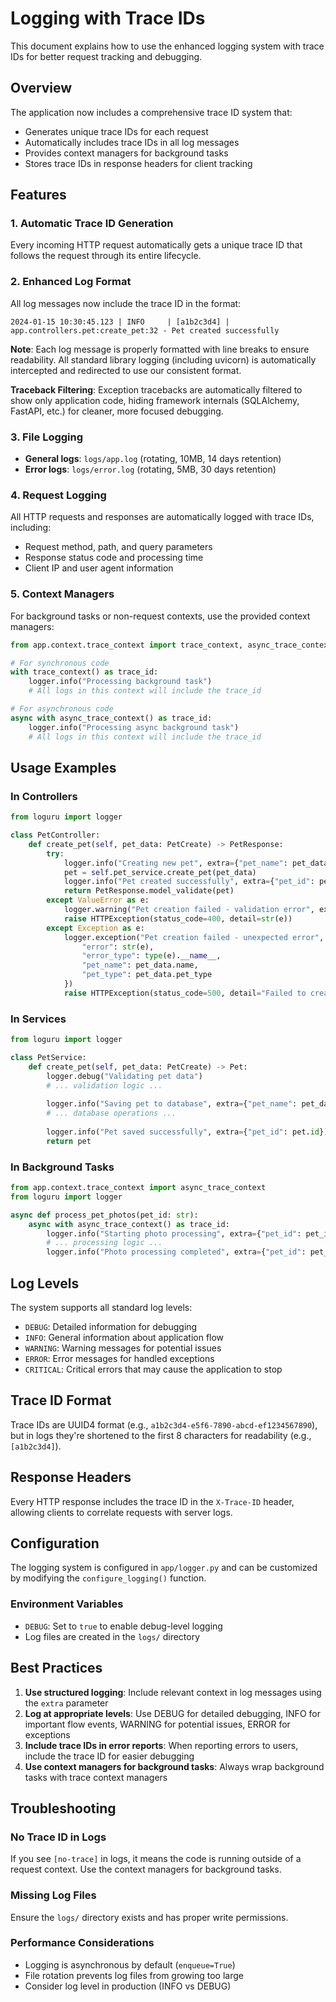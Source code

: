 # Logging with Trace IDs

This document explains how to use the enhanced logging system with trace IDs for better request tracking and debugging.

## Overview

The application now includes a comprehensive trace ID system that:
- Generates unique trace IDs for each request
- Automatically includes trace IDs in all log messages
- Provides context managers for background tasks
- Stores trace IDs in response headers for client tracking

## Features

### 1. Automatic Trace ID Generation
Every incoming HTTP request automatically gets a unique trace ID that follows the request through its entire lifecycle.

### 2. Enhanced Log Format
All log messages now include the trace ID in the format:
```
2024-01-15 10:30:45.123 | INFO     | [a1b2c3d4] | app.controllers.pet:create_pet:32 - Pet created successfully
```

**Note**: Each log message is properly formatted with line breaks to ensure readability. All standard library logging (including uvicorn) is automatically intercepted and redirected to use our consistent format.

**Traceback Filtering**: Exception tracebacks are automatically filtered to show only application code, hiding framework internals (SQLAlchemy, FastAPI, etc.) for cleaner, more focused debugging.

### 3. File Logging
- **General logs**: `logs/app.log` (rotating, 10MB, 14 days retention)
- **Error logs**: `logs/error.log` (rotating, 5MB, 30 days retention)

### 4. Request Logging
All HTTP requests and responses are automatically logged with trace IDs, including:
- Request method, path, and query parameters
- Response status code and processing time
- Client IP and user agent information

### 5. Context Managers
For background tasks or non-request contexts, use the provided context managers:

```python
from app.context.trace_context import trace_context, async_trace_context

# For synchronous code
with trace_context() as trace_id:
    logger.info("Processing background task")
    # All logs in this context will include the trace_id

# For asynchronous code
async with async_trace_context() as trace_id:
    logger.info("Processing async background task")
    # All logs in this context will include the trace_id
```

## Usage Examples

### In Controllers
```python
from loguru import logger

class PetController:
    def create_pet(self, pet_data: PetCreate) -> PetResponse:
        try:
            logger.info("Creating new pet", extra={"pet_name": pet_data.name, "pet_type": pet_data.pet_type})
            pet = self.pet_service.create_pet(pet_data)
            logger.info("Pet created successfully", extra={"pet_id": pet.id, "pet_name": pet.name})
            return PetResponse.model_validate(pet)
        except ValueError as e:
            logger.warning("Pet creation failed - validation error", extra={"error": str(e), "pet_name": pet_data.name})
            raise HTTPException(status_code=400, detail=str(e))
        except Exception as e:
            logger.exception("Pet creation failed - unexpected error", extra={
                "error": str(e),
                "error_type": type(e).__name__,
                "pet_name": pet_data.name,
                "pet_type": pet_data.pet_type
            })
            raise HTTPException(status_code=500, detail="Failed to create pet")
```

### In Services
```python
from loguru import logger

class PetService:
    def create_pet(self, pet_data: PetCreate) -> Pet:
        logger.debug("Validating pet data")
        # ... validation logic ...
        
        logger.info("Saving pet to database", extra={"pet_name": pet_data.name})
        # ... database operations ...
        
        logger.info("Pet saved successfully", extra={"pet_id": pet.id})
        return pet
```

### In Background Tasks
```python
from app.context.trace_context import async_trace_context
from loguru import logger

async def process_pet_photos(pet_id: str):
    async with async_trace_context() as trace_id:
        logger.info("Starting photo processing", extra={"pet_id": pet_id})
        # ... processing logic ...
        logger.info("Photo processing completed", extra={"pet_id": pet_id})
```

## Log Levels

The system supports all standard log levels:
- `DEBUG`: Detailed information for debugging
- `INFO`: General information about application flow
- `WARNING`: Warning messages for potential issues
- `ERROR`: Error messages for handled exceptions
- `CRITICAL`: Critical errors that may cause the application to stop

## Trace ID Format

Trace IDs are UUID4 format (e.g., `a1b2c3d4-e5f6-7890-abcd-ef1234567890`), but in logs they're shortened to the first 8 characters for readability (e.g., `[a1b2c3d4]`).

## Response Headers

Every HTTP response includes the trace ID in the `X-Trace-ID` header, allowing clients to correlate requests with server logs.

## Configuration

The logging system is configured in `app/logger.py` and can be customized by modifying the `configure_logging()` function.

### Environment Variables
- `DEBUG`: Set to `true` to enable debug-level logging
- Log files are created in the `logs/` directory

## Best Practices

1. **Use structured logging**: Include relevant context in log messages using the `extra` parameter
2. **Log at appropriate levels**: Use DEBUG for detailed debugging, INFO for important flow events, WARNING for potential issues, ERROR for exceptions
3. **Include trace IDs in error reports**: When reporting errors to users, include the trace ID for easier debugging
4. **Use context managers for background tasks**: Always wrap background tasks with trace context managers

## Troubleshooting

### No Trace ID in Logs
If you see `[no-trace]` in logs, it means the code is running outside of a request context. Use the context managers for background tasks.

### Missing Log Files
Ensure the `logs/` directory exists and has proper write permissions.

### Performance Considerations
- Logging is asynchronous by default (`enqueue=True`)
- File rotation prevents log files from growing too large
- Consider log level in production (INFO vs DEBUG)
